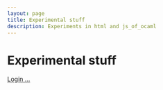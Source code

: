 ```yaml
---
layout: page
title: Experimental stuff
description: Experiments in html and js_of_ocaml
---
```


# Experimental stuff

<a href="https://github.com/login/oauth/authorize?client_id=a37e79e29d16dbde630f">Login ...</a>
